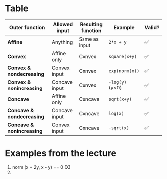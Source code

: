 
# Table

| **Outer function**          | **Allowed input** | **Resulting function** | **Example**     | **Valid?** |
| --------------------------- | ----------------- | ---------------------- | --------------- | ---------- |
| **Affine**                  | Anything          | Same as input          | `2*x + y`       | ✅          |
| **Convex**                  | Affine only       | Convex                 | `square(x+y)`   | ✅          |
| **Convex & nondecreasing**  | Convex input      | Convex                 | `exp(norm(x))`  | ✅          |
| **Convex & nonincreasing**  | Concave input     | Convex                 | `-log(y)` (y>0) | ✅          |
| **Concave**                 | Affine only       | Concave                | `sqrt(x+y)`     | ✅          |
| **Concave & nondecreasing** | Concave input     | Concave                | `log(x)`        | ✅          |
| **Concave & nonincreasing** | Convex input      | Concave                | `-sqrt(x)`      | ✅          |

# Examples from the lecture

1. norm (x + 2y, x - y) == 0 (X)
2. 